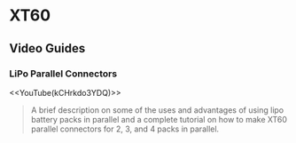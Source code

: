 # XT60

## Video Guides

### LiPo Parallel Connectors

<<YouTube(kCHrkdo3YDQ)>>

> A brief description on some of the uses and advantages of using lipo battery packs in parallel and a complete tutorial on how to make XT60 parallel connectors for 2, 3, and 4 packs in parallel.